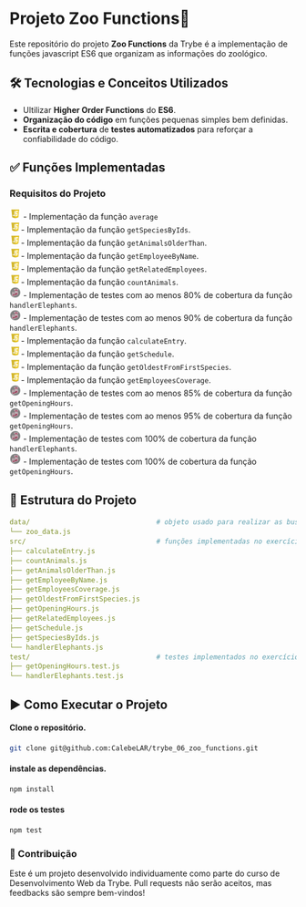 # Projeto Zoo Functions🚀

Este repositório do projeto **Zoo Functions** da Trybe é a implementação de funções javascript ES6 que organizam as informações do zoológico.  

## 🛠️ Tecnologias e Conceitos Utilizados
- Ultilizar **Higher Order Functions** do **ES6**.  
- **Organização do código** em funções pequenas simples bem definidas.  
- **Escrita e cobertura** de **testes automatizados** para reforçar a confiabilidade do código.  

## ✅ Funções Implementadas  
### Requisitos do Projeto  
<img alt="icon-jest" src="./readme-js-icon.webp" width="20"/> - Implementação da função `average`<br>
<img alt="icon-jest" src="./readme-js-icon.webp" width="20"/>- Implementação da função `getSpeciesByIds`. <br>
<img alt="icon-jest" src="./readme-js-icon.webp" width="20"/>- Implementação da função `getAnimalsOlderThan`. <br>
<img alt="icon-jest" src="./readme-js-icon.webp" width="20"/>- Implementação da função `getEmployeeByName`. <br>
<img alt="icon-jest" src="./readme-js-icon.webp" width="20"/>- Implementação da função `getRelatedEmployees`. <br>
<img alt="icon-jest" src="./readme-js-icon.webp" width="20"/>- Implementação da função `countAnimals`. <br>
<img alt="icon-jest" src="./readme-jest-icon.png" width="20"/> - Implementação de testes com ao menos 80% de cobertura da função `handlerElephants`. <br>
<img alt="icon-jest" src="./readme-jest-icon.png" width="20"/> - Implementação de testes com ao menos 90% de cobertura da função `handlerElephants`. <br>
<img alt="icon-jest" src="./readme-js-icon.webp" width="20"/>- Implementação da função `calculateEntry`. <br>
<img alt="icon-jest" src="./readme-js-icon.webp" width="20"/>- Implementação da função `getSchedule`. <br>
<img alt="icon-jest" src="./readme-js-icon.webp" width="20"/>- Implementação da função `getOldestFromFirstSpecies`. <br>
<img alt="icon-jest" src="./readme-js-icon.webp" width="20"/>- Implementação da função `getEmployeesCoverage`. <br>
<img alt="icon-jest" src="./readme-jest-icon.png" width="20"/> - Implementação de testes com ao menos 85% de cobertura da função `getOpeningHours`. <br>
<img alt="icon-jest" src="./readme-jest-icon.png" width="20"/> - Implementação de testes com ao menos 95% de cobertura da função `getOpeningHours`. <br>
<img alt="icon-jest" src="./readme-jest-icon.png" width="20"/> - Implementação de testes com 100% de cobertura da função `handlerElephants`. <br>
<img alt="icon-jest" src="./readme-jest-icon.png" width="20"/> - Implementação de testes com 100% de cobertura da função `getOpeningHours`. <br>


## 📁 Estrutura do Projeto
```yaml
data/                               # objeto usado para realizar as buscas  
└── zoo_data.js  
src/                                # funções implementadas no exercício  
├── calculateEntry.js  
├── countAnimals.js                
├── getAnimalsOlderThan.js  
├── getEmployeeByName.js  
├── getEmployeesCoverage.js  
├── getOldestFromFirstSpecies.js  
├── getOpeningHours.js  
├── getRelatedEmployees.js  
├── getSchedule.js  
├── getSpeciesByIds.js  
└── handlerElephants.js  
test/                               # testes implementados no exercício    
├── getOpeningHours.test.js  
└── handlerElephants.test.js  
```

## ▶️ Como Executar o Projeto

#### Clone o repositório.
```bash
git clone git@github.com:CalebeLAR/trybe_06_zoo_functions.git
```

#### instale as dependências.
```bash
npm install
```

#### rode os testes
```bash
npm test
```

### 🤝 Contribuição
Este é um projeto desenvolvido individuamente como parte do curso de Desenvolvimento Web da Trybe. Pull requests não serão aceitos, mas feedbacks são sempre bem-vindos!


